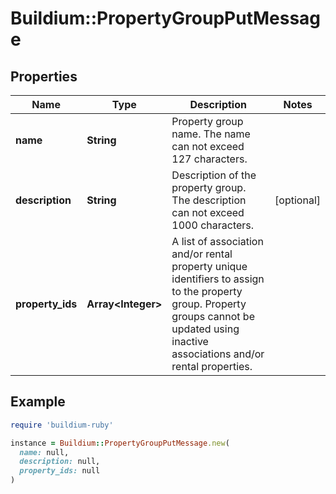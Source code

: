 # Buildium::PropertyGroupPutMessage

## Properties

| Name | Type | Description | Notes |
| ---- | ---- | ----------- | ----- |
| **name** | **String** | Property group name. The name can not exceed 127 characters. |  |
| **description** | **String** | Description of the property group. The description can not exceed 1000 characters. | [optional] |
| **property_ids** | **Array&lt;Integer&gt;** | A list of association and/or rental property unique identifiers to assign to the property group. Property groups cannot be updated using inactive associations and/or rental properties. |  |

## Example

```ruby
require 'buildium-ruby'

instance = Buildium::PropertyGroupPutMessage.new(
  name: null,
  description: null,
  property_ids: null
)
```

